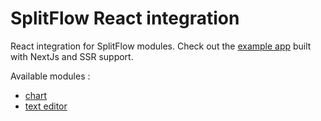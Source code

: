 # SplitFlow React integration

React integration for SplitFlow modules. Check out the [example app](https://github.com/splitflow/react/tree/master/example) built with NextJs and SSR support.

Available modules :
- [chart](https://github.com/splitflow/chart)
- [text editor](https://github.com/splitflow/editor)